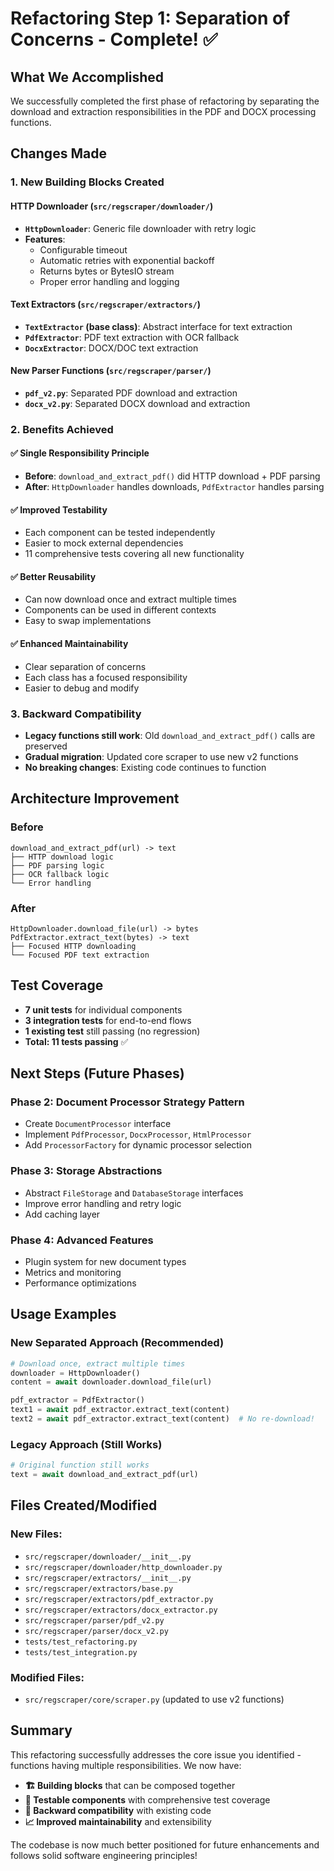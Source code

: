 # Refactoring Step 1: Separation of Concerns - Complete! ✅

## What We Accomplished

We successfully completed the first phase of refactoring by separating the download and extraction responsibilities in the PDF and DOCX processing functions.

## Changes Made

### 1. New Building Blocks Created

#### **HTTP Downloader** (`src/regscraper/downloader/`)

- **`HttpDownloader`**: Generic file downloader with retry logic
- **Features**:
  - Configurable timeout
  - Automatic retries with exponential backoff
  - Returns bytes or BytesIO stream
  - Proper error handling and logging

#### **Text Extractors** (`src/regscraper/extractors/`)

- **`TextExtractor` (base class)**: Abstract interface for text extraction
- **`PdfExtractor`**: PDF text extraction with OCR fallback
- **`DocxExtractor`**: DOCX/DOC text extraction

#### **New Parser Functions** (`src/regscraper/parser/`)

- **`pdf_v2.py`**: Separated PDF download and extraction
- **`docx_v2.py`**: Separated DOCX download and extraction

### 2. Benefits Achieved

#### **✅ Single Responsibility Principle**

- **Before**: `download_and_extract_pdf()` did HTTP download + PDF parsing
- **After**: `HttpDownloader` handles downloads, `PdfExtractor` handles parsing

#### **✅ Improved Testability**

- Each component can be tested independently
- Easier to mock external dependencies
- 11 comprehensive tests covering all new functionality

#### **✅ Better Reusability**

- Can now download once and extract multiple times
- Components can be used in different contexts
- Easy to swap implementations

#### **✅ Enhanced Maintainability**

- Clear separation of concerns
- Each class has a focused responsibility
- Easier to debug and modify

### 3. Backward Compatibility

- **Legacy functions still work**: Old `download_and_extract_pdf()` calls are preserved
- **Gradual migration**: Updated core scraper to use new v2 functions
- **No breaking changes**: Existing code continues to function

## Architecture Improvement

### Before

```
download_and_extract_pdf(url) -> text
├── HTTP download logic
├── PDF parsing logic
├── OCR fallback logic
└── Error handling
```

### After

```
HttpDownloader.download_file(url) -> bytes
PdfExtractor.extract_text(bytes) -> text
├── Focused HTTP downloading
└── Focused PDF text extraction
```

## Test Coverage

- **7 unit tests** for individual components
- **3 integration tests** for end-to-end flows
- **1 existing test** still passing (no regression)
- **Total: 11 tests passing** ✅

## Next Steps (Future Phases)

### Phase 2: Document Processor Strategy Pattern

- Create `DocumentProcessor` interface
- Implement `PdfProcessor`, `DocxProcessor`, `HtmlProcessor`
- Add `ProcessorFactory` for dynamic processor selection

### Phase 3: Storage Abstractions

- Abstract `FileStorage` and `DatabaseStorage` interfaces
- Improve error handling and retry logic
- Add caching layer

### Phase 4: Advanced Features

- Plugin system for new document types
- Metrics and monitoring
- Performance optimizations

## Usage Examples

### New Separated Approach (Recommended)

```python
# Download once, extract multiple times
downloader = HttpDownloader()
content = await downloader.download_file(url)

pdf_extractor = PdfExtractor()
text1 = await pdf_extractor.extract_text(content)
text2 = await pdf_extractor.extract_text(content)  # No re-download!
```

### Legacy Approach (Still Works)

```python
# Original function still works
text = await download_and_extract_pdf(url)
```

## Files Created/Modified

### New Files:

- `src/regscraper/downloader/__init__.py`
- `src/regscraper/downloader/http_downloader.py`
- `src/regscraper/extractors/__init__.py`
- `src/regscraper/extractors/base.py`
- `src/regscraper/extractors/pdf_extractor.py`
- `src/regscraper/extractors/docx_extractor.py`
- `src/regscraper/parser/pdf_v2.py`
- `src/regscraper/parser/docx_v2.py`
- `tests/test_refactoring.py`
- `tests/test_integration.py`

### Modified Files:

- `src/regscraper/core/scraper.py` (updated to use v2 functions)

## Summary

This refactoring successfully addresses the core issue you identified - functions having multiple responsibilities. We now have:

- **🏗️ Building blocks** that can be composed together
- **🧪 Testable components** with comprehensive test coverage
- **🔄 Backward compatibility** with existing code
- **📈 Improved maintainability** and extensibility

The codebase is now much better positioned for future enhancements and follows solid software engineering principles!

